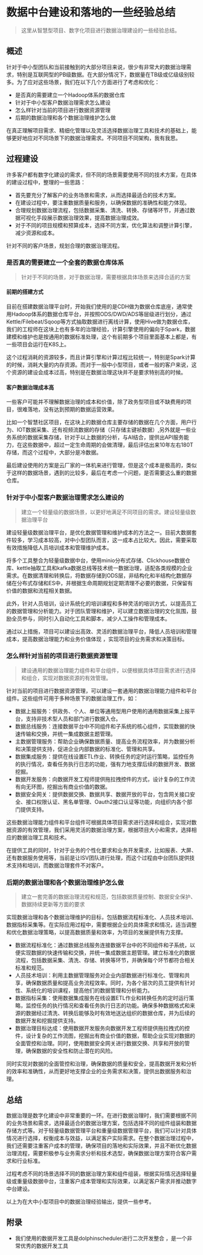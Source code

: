 # 数据中台建设和落地的一些经验总结 

> 这里从智慧型项目、数字化项目进行数据治理建设的一些经验总结。

## 概述 

针对于中小型团队和当前接触到的大部分项目来说，很少有非常大的数据治理需求，特别是互联网型的PB级数据。在大部分情况下，数据量在TB级或亿级级别较多。为了应对这些场景，我们在以下几个方面进行了考虑和优化：

- 是否真的需要建立一个Hadoop体系的数据仓库
- 针对于中小型客户数据治理需求怎么建设
- 怎么样针对当前的项目进行数据资源管理
- 后期的数据治理和各个数据治理维护怎么做

在真正理解项目需求、精细化管理以及灵活选择数据治理工具和技术的基础上，能够更好地应对不同场景下的数据治理需求。不同项目不同架构，我有我思。

## 过程建设

许多客户都有数字化建设的需求，但不同的场景需要使用不同的技术方案，在具体的建设过程中，整理的一些思路：

- 首先要充分了解客户的业务场景和需求，从而选择最适合的技术方案。
- 在建设过程中，要注重数据质量和服务，以确保数据的准确性和能力体现。
- 合理规划数据治理流程，包括数据采集、清洗、转换、存储等环节，并通过数据可视化手段展示数据治理效果，提高数据治理成效。
- 对于不同的项目规模和预算成本，选择不同方案，优化算法和调整计算引擎，减少资源和成本。

针对不同的客户场景，规划合理的数据治理流程。

### 是否真的需要建立一个全套的数据仓库体系

> 针对于不同的场景，对于数据治理，需要根据具体场景来选择合适的方案

#### 前期的搭建方式

目前在搭建数据治理平台时，开始我们使用的是CDH做为数据仓库底座，通常使用Hadoop体系的数据仓库平台，并按照ODS/DWD/ADS等层级进行划分，通过Kettle/Filebeat/Sqoop等方式抽取数据进行离线计算，使用Hive做为数据仓库，我们的工程师在这块上也有多年的治理经验，计算引擎使用的偏向于Spark，数据建模和维护也是按通用的数据标准处理，这个有前期多个项目里面基本上都是，有一些项目会运行在K8S上。

这个过程消耗的资源较多，而且计算引擎和计算过程比较统一，特别是Spark计算的时候，消耗大量的内存资源。而对于一般中小型项目，或者一般的客户来说，这个资源的建设会成本过高，特别是在数据治理这块并不是要求特别高的时候。

#### 客户数据治理成本高

一些客户可能并不理解数据治理的成本和价值，除了政务型项目或不缺费用的项目，很难落地，没有达到预期的数据运营效果。

比如一个智慧社区项目，在这块上的数据仓库主要存储的数据在几个方面，用户行为、IOT数据采集、还有视频流数据的存储（只存储主键祯数据）,另外就是一些业务系统的数据采集存储，针对于以上数据的分析，与AI结合，提供出API服务能力，在这些数据中，超过一定生命周期的会做清理，最后评估出来10年左右180T存储，而这个过程中，大部分是冷数据。

最后建设使用的方案是云厂家的一体机来进行管理，但是这个成本是极高的，类似于这样的数据场景，遇到的比较多，最后在考虑一个问题，是否需要这么重的数据仓库。

### 针对于中小型客户数据治理需求怎么建设的

> 建立一个轻量级的数据场景，以更好地满足不同项目的需求。建设轻量级数据治理平台

建设轻量级数据治理平台，是优化数据管理和维护成本的方法之一。目前大数据套件较多，学习成本较高，对中小型团队而言，这一成本占比较大。因此，需要采取有效措施降低人员培训成本和管理维护成本。

将多个工具整合为轻量级数据中台，使用minio分布式存储、Clickhouse数据仓库、kettle抽取工具和kafka数据总线等技术统一数据治理，适配各类规模的企业需求。在数据清理和转换后，将数据存储到ODS层，非结构化和半结构化数据存储在分布式存储和ES中，并根据生命周期规划定期清理不必要的数据，只保留有价值的数据和流程相关数据。

此外，针对人员培训，设计系统化的培训课程和多种灵活的培训方式，以提高员工的数据管理和分析能力。对于团队管理和维护，可以建立数据治理的文化氛围，鼓励全员参与，同时引入自动化工具和脚本，减少人工操作和管理成本。

通过以上措施，项目可以建设出高效、灵活的数据治理平台，降低人员培训和管理成本，提高数据治理能力和业务价值体现 ，实现项目的业务需求和决策目标。

### 怎么样针对当前的项目进行数据资源管理

> 建设通用的数据治理能力组件和平台组件，以便根据具体项目需求进行选择和组合，实现对数据资源的有效管理。

针对当前的项目进行数据资源管理，可以建设一套通用的数据治理能力组件和平台组件。这些组件可用于多种场景下的数据治理工作，如：

- 数据上报服务：供政务、个人、单位等通用型用户使用的通用数据采集上报平台，支持非技术型人员和部门进行数据入仓。
- 数据总线服务：连接数据平台中不同组件和子系统的核心组件，实现数据的快速传输和交换，并统一集成数据主题管理。
- 主数据管理服务：帮助企业确保数据质量、提高业务流程效率，并为数据分析和决策提供支持，促进企业内部数据的标准化、管理和共享。
- 数据集成服务：提供在线设置ETL作业、转换任务的定时运行策略，监控任务的执行情况，查看任务执行日志的功能，强有力地支撑后续的数据开发、数据挖掘。
- 数据开发服务：向数据开发工程师提供拖拉拽控件的方式，设计复杂的工作流有向无环图，挖掘出有商业价值的数据。
- 数据安全网关：提供数据交换、数据共享、数据开放的平台，包含网关接口安全、接口权限认证、黑名单管理、Oauth2接口认证等功能，向组织内各个部门提供支持。

这些数据治理能力组件和平台组件可根据具体项目需求进行选择和组合，实现对数据资源的有效管理，我们采用灵活的数据治理方案，根据项目大小和需求，选择相应的数据治理工具和技术。

在提供工具的同时，针对于业务的个性化要求和业务开发需求，比如报表、大屏、还有数据服务使用等，当前是让ISV团队进行处理，而这个过程由中台团队提供技术支持和培训，而数据治理套件不对客户。

### 后期的数据治理和各个数据治理维护怎么做

> 建立一套完善的数据治理流程和规范，包括数据质量控制、数据安全保护、数据持续更新等方面的要求

实现数据治理和各个数据治理维护的目标，包括数据流程标准化、人员技术培训、数据指标采集等。在实际应用过程中，需要根据企业的具体需求和情况，适当调整和优化数据治理策略，以提高数据质量和效率，为项目的发展提供有力支撑。

- 数据流程标准化：通过数据总线服务连接数据平台中的不同组件和子系统，以便实现数据的快速传输和交换，并统一集成数据主题管理。建立标准化的数据流程，包括数据采集、清洗、存储、转换等环节，并确保每个环节都符合相关标准和规范。
- 人员技术培训：利用主数据管理服务对企业内部数据进行标准化、管理和共享，确保数据质量和提高业务流程效率。同时，为各个层次的员工提供有针对性、系统化的培训课程，提高他们的数据管理和分析能力。
- 数据指标采集：使用数据集成服务在线设置ETL作业和转换任务的定时运行策略，监控任务的执行情况和查看任务执行日志的功能。确保多种数据格式和来源的数据经过清洗、转换后能够及时有效地送达组织的数据仓库，并为后续的数据开发和挖掘提供支持。
- 数据治理目标达成：使用数据开发服务向数据开发工程师提供拖拉拽式的控件，设计复杂的工作流图，挖掘出有商业价值的数据，帮助企业实现对数据的全面管控和治理。同时，使用数据安全网关进行数据交换、共享和开放的管理，确保数据的安全性和防止潜在的风险。

同时实现对数据的全面管控和治理，确保数据的质量和安全，提高数据开发和分析的效率和准确性，从而更好地支撑企业的业务需求和决策，提供出数据服务和治理。

## 总结

数据治理是数字化建设中非常重要的一环。在进行数据治理时，我们需要根据不同的业务场景和需求，选择最适合的数据治理方案，包括选择不同的组件组装和数据存储方式等。对于轻量级数据管理平台和重量级数据管理平台，我们可以针对具体情况进行选择，权衡成本与效益，以满足客户实际需求。在整个数据治理过程中，我们还需要注重客户成本的管理，确保项目的落地和实际效果，并且不断优化数据治理流程，需要积极参与业务需求分析和技术选型，确保数据治理方案符合客户需求和行业标准。

过程考虑不同的场景选择不同的数据治理方案和组件组装，根据实际情况选择轻量级或重量级数据中台，注重客户成本管理和实际效果，以满足客户需求并推动数字中台建设。

以上为在大中小型项目中的数据治理经验输出，提供一些参考。

## 附录

- 我们使用的数据开发工具是dolphinscheduler进行二次开发整合 ，是一个非常优秀的数据开发工具












